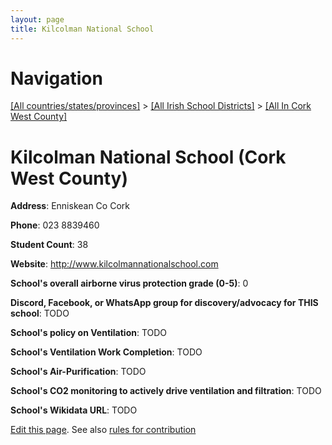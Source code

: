 ```yaml
---
layout: page
title: Kilcolman National School
---
```

# Navigation

[[All countries/states/provinces]](../../..) > [[All Irish School Districts]](../..) > [[All In Cork West County]](..)

# Kilcolman National School (Cork West County)

**Address**: Enniskean Co Cork

**Phone**: 023 8839460

**Student Count**: 38

**Website**: <http://www.kilcolmannationalschool.com>

**School's overall airborne virus protection grade (0-5)**: 0

**Discord, Facebook, or WhatsApp group for discovery/advocacy for THIS school**: TODO

**School's policy on Ventilation**: TODO

**School's Ventilation Work Completion**: TODO

**School's Air-Purification**: TODO

**School's CO2 monitoring to actively drive ventilation and filtration**: TODO

**School's Wikidata URL**: TODO


[Edit this page](https://github.com/ventilate-schools/Ireland/edit/main/./Cork_West_County/Kilcolman_National_School.md). See also [rules for contribution](../../../contribution-rules/)